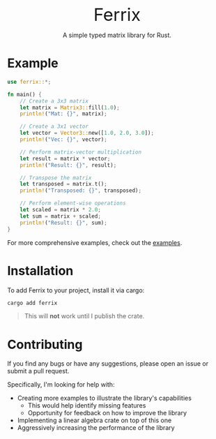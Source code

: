 <div align="center">
<p style="padding-top: 10px; margin-bottom: 0px; font-size: 40px;">Ferrix</p>
<p style="padding-top: 0px;">A simple typed matrix library for Rust.</p>
</div>

# Example

```rust
use ferrix::*;

fn main() {
    // Create a 3x3 matrix
    let matrix = Matrix3::fill(1.0);
    println!("Mat: {}", matrix);

    // Create a 3x1 vector
    let vector = Vector3::new([1.0, 2.0, 3.0]);
    println!("Vec: {}", vector);

    // Perform matrix-vector multiplication
    let result = matrix * vector;
    println!("Result: {}", result);

    // Transpose the matrix
    let transposed = matrix.t();
    println!("Transposed: {}", transposed);

    // Perform element-wise operations
    let scaled = matrix * 2.0;
    let sum = matrix + scaled;
    println!("Result: {}", sum);
}
```

For more comprehensive examples, check out the [examples](./examples).

# Installation

To add Ferrix to your project, install it via cargo:

```bash
cargo add ferrix
```

> This will **not** work until I publish the crate.

# Contributing

If you find any bugs or have any suggestions, please open an issue or submit a pull request.

Specifically, I'm looking for help with:
- Creating more examples to illustrate the library's capabilities
    - This would help identify missing features
    - Opportunity for feedback on how to improve the library
- Implementing a linear algebra crate on top of this one
- Aggressively increasing the performance of the library
